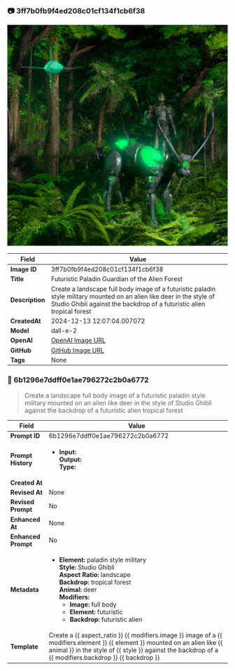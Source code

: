 

### 📷 3ff7b0fb9f4ed208c01cf134f1cb6f38 


![data.id](./3ff7b0fb9f4ed208c01cf134f1cb6f38.jpg)


| Field          | Value                                                                                                                     |
|----------------|---------------------------------------------------------------------------------------------------------------------------|
| **Image ID**             | 3ff7b0fb9f4ed208c01cf134f1cb6f38                                                                                                             |
| **Title**           | Futuristic Paladin Guardian of the Alien Forest                                                                                                       |
| **Description**           | Create a landscape full body image of a futuristic paladin style military mounted on an alien like deer in the style of Studio Ghibli against the backdrop of a futuristic alien tropical forest                                                                                                       |
| **CreatedAt**        | 2024-12-13 12:07:04.007072                                                                                                        |
| **Model**        | dall-e-2                                                                                                        |
| **OpenAI**         | [OpenAI Image URL](https://oaidalleapiprodscus.blob.core.windows.net/private/org-TZj0gKpq3CiXdXNznVOkBYav/user-t5KW5S6yYiCS0u4yDWasqnEP/img-CmA7er4txv0Ug2kWUBzr7P6I.png?st=2024-12-13T11%3A06%3A53Z&se=2024-12-13T13%3A06%3A53Z&sp=r&sv=2024-08-04&sr=b&rscd=inline&rsct=image/png&skoid=d505667d-d6c1-4a0a-bac7-5c84a87759f8&sktid=a48cca56-e6da-484e-a814-9c849652bcb3&skt=2024-12-13T03%3A31%3A53Z&ske=2024-12-14T03%3A31%3A53Z&sks=b&skv=2024-08-04&sig=7hkkLjfPFl2bPLTLh6GE7HGa5U6hktH3KokgDKM%2BOMg%3D)                                                                                |
| **GitHub**         | [GitHub Image URL](https://raw.githubusercontent.com/Caneta-Silva/studio-ghibli/refs/heads/main/images/3ff7b0fb9f4ed208c01cf134f1cb6f38/3ff7b0fb9f4ed208c01cf134f1cb6f38.jpg)                                                                                |
| **Tags**       | None                                                                                                                   |

### 📜 6b1296e7ddff0e1ae796272c2b0a6772

> Create a landscape full body image of a futuristic paladin style military mounted on an alien like deer in the style of Studio Ghibli against the backdrop of a futuristic alien tropical forest

| Field          | Value                                                                                                                                                                      |
|----------------|----------------------------------------------------------------------------------------------------------------------------------------------------------------------------|
| **Prompt ID**  | 6b1296e7ddff0e1ae796272c2b0a6772                                                                                                                                                            |
| **Prompt History** | <ul><li>**Input:**  <br> **Output:**  <br> **Type:** </li></ul> |
| **Created At** |                                                                                                                                                    |
| **Revised At** | None                                                                                                                                                   |
| **Revised Prompt** | No                                                                                                                                                                      |
| **Enhanced At** | None                                                                                                                                                  |
| **Enhanced Prompt** | No                                                                                                                                                                    |
| **Metadata**   | <ul><li>**Element:** paladin style military <br> **Style:** Studio Ghibli <br> **Aspect Ratio:** landscape <br> **Backdrop:** tropical forest <br> **Animal:** deer <br> **Modifiers:**<ul><li>**Image:** full body</li><li>**Element:** futuristic</li><li>**Backdrop:** futuristic alien</li></ul></li></ul> |
| **Template**   | Create a {{ aspect_ratio }} {{ modifiers.image }} image of a {{ modifiers.element }} {{ element }} mounted on an alien like {{ animal }} in the style of {{ style }} against the backdrop of a {{ modifiers.backdrop }} {{ backdrop }}                                                                                                                                           |


